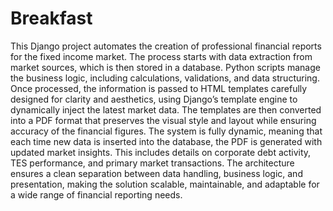 # Breakfast
This Django project automates the creation of professional financial reports for the fixed income market. The process starts with data extraction from market sources, which is then stored in a database. Python scripts manage the business logic, including calculations, validations, and data structuring. Once processed, the information is passed to HTML templates carefully designed for clarity and aesthetics, using Django’s template engine to dynamically inject the latest market data. The templates are then converted into a PDF format that preserves the visual style and layout while ensuring accuracy of the financial figures. The system is fully dynamic, meaning that each time new data is inserted into the database, the PDF is generated with updated market insights. This includes details on corporate debt activity, TES performance, and primary market transactions. The architecture ensures a clean separation between data handling, business logic, and presentation, making the solution scalable, maintainable, and adaptable for a wide range of financial reporting needs.
